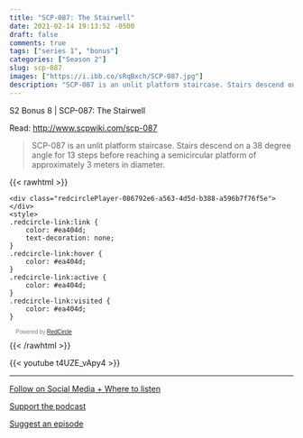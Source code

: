 ```yaml
---
title: "SCP-087: The Stairwell"
date: 2021-02-14 19:13:52 -0500
draft: false
comments: true
tags: ["series 1", "bonus"]
categories: ["Season 2"]
slug: scp-087
images: ["https://i.ibb.co/sRqBxch/SCP-087.jpg"]
description: "SCP-087 is an unlit platform staircase. Stairs descend on a 38 degree angle for 13 steps before reaching a semicircular platform of approximately 3 meters in diameter."
---
```


S2 Bonus 8 | SCP-087: The Stairwell

Read: http://www.scpwiki.com/scp-087

> SCP-087 is an unlit platform staircase. Stairs descend on a 38 degree angle for 13 steps before reaching a semicircular platform of approximately 3 meters in diameter.

{{< rawhtml >}}
<script async defer onload="redcircleIframe();" src="https://api.podcache.net/embedded-player/sh/63705181-2bd5-4fc1-a869-6f5b27226efa/ep/086792e6-a563-4d5d-b388-a596b7f76f5e"></script>
    <div class="redcirclePlayer-086792e6-a563-4d5d-b388-a596b7f76f5e"></div>
    <style>
    .redcircle-link:link {
        color: #ea404d;
        text-decoration: none;
    }
    .redcircle-link:hover {
        color: #ea404d;
    }
    .redcircle-link:active {
        color: #ea404d;
    }
    .redcircle-link:visited {
        color: #ea404d;
    }
</style>
<p style="margin-top:3px;margin-left:11px;font-family: sans-serif;font-size: 10px; color: gray;">Powered by <a class="redcircle-link" href="https://redcircle.com?utm_source=rc_embedded_player&utm_medium=web&utm_campaign=embedded_v1">RedCircle</a></p>
{{< /rawhtml >}}

{{< youtube t4UZE_vApy4 >}}

---

[Follow on Social Media + Where to listen](/links)

[Support the podcast](/support)

[Suggest an episode](/suggest)
